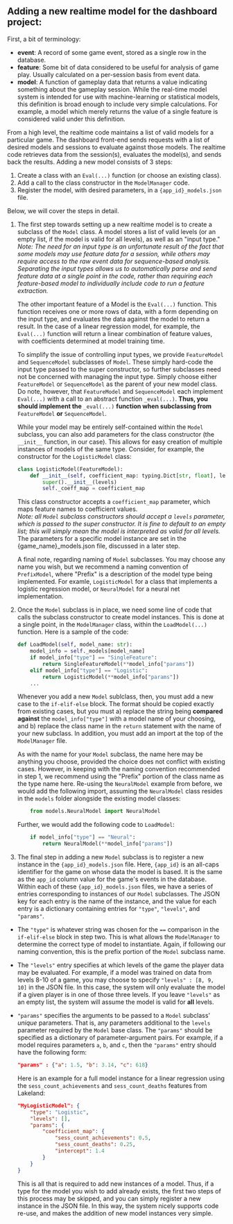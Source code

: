 ## Adding a new realtime model for the dashboard project:

First, a bit of terminology:
- **event**: A record of some game event, stored as a single row in the database.
- **feature**: Some bit of data considered to be useful for analysis of game play. Usually calculated on a per-session basis from event data.
- **model**: A function of gameplay data that returns a value indicating something about the gameplay session. While the real-time model system is intended for use with machine-learning or statistical models, this definition is broad enough to include very simple calculations. For example, a model which merely returns the value of a single feature is considered valid under this definition.

From a high level, the realtime code maintains a list of valid models for a particular game. The dashboard front-end sends requests with a list of desired models and sessions to evaluate against those models. The realtime code retrieves data from the session(s), evaluates the model(s), and sends back the results. Adding a new model consists of 3 steps:
1. Create a class with an `Eval(...)` function (or choose an existing class).
2. Add a call to the class constructor in the `ModelManager` code.
3. Register the model, with desired parameters, in a `{app_id}_models.json` file.

Below, we will cover the steps in detail.
1. The first step towards setting up a new realtime model is to create a subclass of the `Model` class.
    A model stores a list of valid levels (or an empty list, if the model is valid for all levels), as well as an "input type."  
    _Note: The need for an input type is an unfortunate result of the fact that some models may use feature data for a session, while others may require access to the raw event data for sequence-based analysis. Separating the input types allows us to automatically parse and send feature data at a single point in the code, rather than requiring each feature-based model to individually include code to run a feature extraction._

    The other important feature of a Model is the `Eval(...)` function. This function receives one or more rows of data, with a form depending on the input type, and evaluates the data against the model to return a result.
    In the case of a linear regression model, for example, the `Eval(...)` function will return a linear combination of feature values, with coefficients determined at model training time.

    To simplify the issue of controlling input types, we provide `FeatureModel` and `SequenceModel` subclasses of `Model`. These simply hard-code the input type passed to the super constructor, so further subclasses need not be concerned with managing the input type. Simply choose either `FeatureModel` or `SequenceModel` as the parent of your new model class.  
    Do note, however, that `FeatureModel` and `SequenceModel` each implement `Eval(...)` with a call to an abstract function `_eval(...)`. **Thus, you should implement the** `_eval(...)` **function when subclassing from** `FeatureModel` **or** `SequenceModel`.

    While your model may be entirely self-contained within the `Model` subclass, you can also add parameters for the class constructor (the `__init__` function, in our case). This allows for easy creation of multiple instances of models of the same type. Consider, for example, the constructor for the `LogisticModel` class:
    ```python
    class LogisticModel(FeatureModel):
        def __init__(self, coefficient_map: typing.Dict[str, float], levels: typing.List[int] = []):
            super().__init__(levels)
            self._coeff_map = coefficient_map
    ```
    This class constructor accepts a `coefficient_map` parameter, which maps feature names to coefficient values.  
    _Note: all `Model` subclass constructors should accept a `levels` parameter, which is passed to the super constructor. It is fine to default to an empty list; this will simply mean the model is interpreted as valid for all levels._  
    The parameters for a specific model instance are set in the {game_name}_models.json file, discussed in a later step.

    A final note, regarding naming of `Model` subclasses.
    You may choose any name you wish, but we recommend a naming convention of `PrefixModel`, where "Prefix" is a description of the model type being implemented. For examle, `LogisticModel` for a class that implements a logistic regression model, or `NeuralModel` for a neural net implementation.

2. Once the `Model` subclass is in place, we need some line of code that calls the subclass constructor to create model instances. 
    This is done at a single point, in the `ModelManager` class, within the `LoadModel(...)` function. Here is a sample of the code:
    ```python
    def LoadModel(self, model_name: str):
        model_info = self._models[model_name]
        if model_info["type"] == "SingleFeature":
            return SingleFeatureModel(**model_info["params"])
        elif model_info["type"] == "Logistic":
            return LogisticModel(**model_info["params"])
        ...
    ```
    Whenever you add a new `Model` sublclass, then, you must add a new case to the `if-elif-else` block. The format should be copied exactly from existing cases, but you must a) replace the string being **compared against** the `model_info["type"]` with a model name of your choosing, and b) replace the class name in the `return` statement with the name of your new subclass.
    In addition, you must add an import at the top of the `ModelManager` file.

    As with the name for your `Model` subclass, the name here may be anything you choose, provided the choice does not conflict with existing cases.
    However, in keeping with the naming convention recommended in step 1, we recommend using the "Prefix" portion of the class name as the type name here.
    Re-using the `NeuralModel` example from before, we would add the following import, assuming the `NeuralModel` class resides in the `models` folder alongside the existing model classes:
    ```python
        from models.NeuralModel import NeuralModel
    ```
    Further, we would add the following code to `LoadModel`:
    ```python
        if model_info["type"] == "Neural":
            return NeuralModel(**model_info["params"])
    ```

 3. The final step in adding a new `Model` subclass is to register a new instance in the `{app_id}_models.json` file. Here, `{app_id}` is an all-caps identifier for the game on whose data the model is based.
    It is the same as the `app_id` column value for the game's events in the database.
    Within each of these `{app_id}_models.json` files, we have a series of entries corresponding to instances of our `Model` subclasses.
    The JSON key for each entry is the name of the instance, and the value for each entry is a dictionary containing entries for `"type"`, `"levels"`, and `"params"`.

- The `"type"` is whatever string was chosen for the `==` comparison in the `if-elif-else` block in step two.
    This is what allows the `ModelManager` to determine the correct type of model to instantiate.
    Again, if following our naming convention, this is the prefix portion of the `Model` subclass name.  
- The `"levels"` entry specifies at which levels of the game the player data may be evaluated. For example, if a model was trained on data from levels 8-10 of a game, you may choose to specify `"levels" : [8, 9, 10]` in the JSON file.
    In this case, the system will only evaluate the model if a given player is in one of those three levels.
    If you leave `"levels"` as an empty list, the system will assume the model is valid for **all** levels.  
- `"params"` specifies the arguments to be passed to a `Model` subclass' *unique* parameters.
    That is, any parameters additional to the `levels` parameter required by the `Model` base class.
    The `"params"` should be specified as a dictionary of parameter-argument pairs.
    For example, if a model requires parameters `a`, `b`, and `c`, then the `"params"` entry should have the following form:
    ```json
    "params" : {"a": 1.5, "b": 3.14, "c": 618}
    ```

    Here is an example for a full model instance for a linear regression using the `sess_count_achievements` and `sess_count_deaths` features from Lakeland:
    ```json
    "MyLogisticModel": {
        "type": "Logistic",
        "levels": [],
        "params": {
            "coefficient_map": {
                "sess_count_achievements": 0.5,
                "sess_count_deaths": 0.25,
                "intercept": 1.4
            }
        }
    }
    ```
    This is all that is required to add new instances of a model.
    Thus, if a type for the model you wish to add already exists, the first two steps of this process may be skipped, and you can simply register a new instance in the JSON file.
    In this way, the system nicely supports code re-use, and makes the addition of new model instances very simple.
